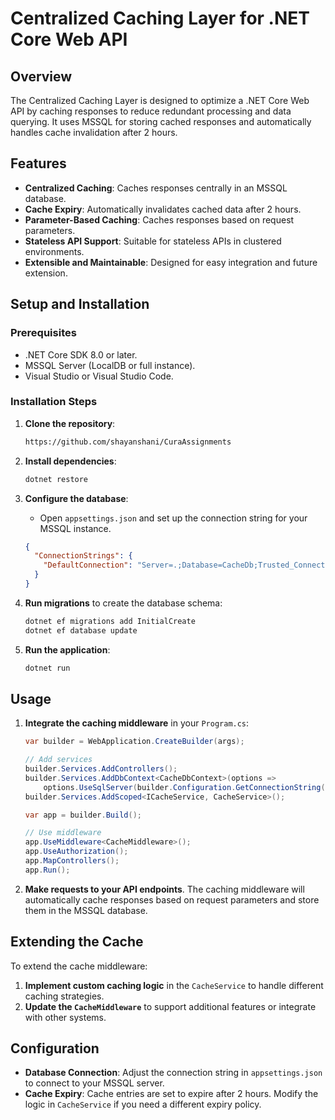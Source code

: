 # Centralized Caching Layer for .NET Core Web API

## Overview

The Centralized Caching Layer is designed to optimize a .NET Core Web API by caching responses to reduce redundant processing and data querying. It uses MSSQL for storing cached responses and automatically handles cache invalidation after 2 hours.

## Features

- **Centralized Caching**: Caches responses centrally in an MSSQL database.
- **Cache Expiry**: Automatically invalidates cached data after 2 hours.
- **Parameter-Based Caching**: Caches responses based on request parameters.
- **Stateless API Support**: Suitable for stateless APIs in clustered environments.
- **Extensible and Maintainable**: Designed for easy integration and future extension.

## Setup and Installation

### Prerequisites

- .NET Core SDK 8.0 or later.
- MSSQL Server (LocalDB or full instance).
- Visual Studio or Visual Studio Code.

### Installation Steps

1. **Clone the repository**:
    ```bash
    https://github.com/shayanshani/CuraAssignments
    ```

2. **Install dependencies**:
    ```bash
    dotnet restore
    ```

3. **Configure the database**:
    - Open `appsettings.json` and set up the connection string for your MSSQL instance.

    ```json
    {
      "ConnectionStrings": {
        "DefaultConnection": "Server=.;Database=CacheDb;Trusted_Connection=True;"
      }
    }
    ```

4. **Run migrations** to create the database schema:
    ```bash
    dotnet ef migrations add InitialCreate
    dotnet ef database update
    ```

5. **Run the application**:
    ```bash
    dotnet run
    ```

## Usage

1. **Integrate the caching middleware** in your `Program.cs`:
    ```csharp
    var builder = WebApplication.CreateBuilder(args);
    
    // Add services
    builder.Services.AddControllers();
    builder.Services.AddDbContext<CacheDbContext>(options =>
        options.UseSqlServer(builder.Configuration.GetConnectionString("DefaultConnection")));
    builder.Services.AddScoped<ICacheService, CacheService>();
    
    var app = builder.Build();
    
    // Use middleware
    app.UseMiddleware<CacheMiddleware>();
    app.UseAuthorization();
    app.MapControllers();
    app.Run();
    ```

2. **Make requests to your API endpoints**. The caching middleware will automatically cache responses based on request parameters and store them in the MSSQL database.

## Extending the Cache

To extend the cache middleware:

1. **Implement custom caching logic** in the `CacheService` to handle different caching strategies.
2. **Update the `CacheMiddleware`** to support additional features or integrate with other systems.

## Configuration

- **Database Connection**: Adjust the connection string in `appsettings.json` to connect to your MSSQL server.
- **Cache Expiry**: Cache entries are set to expire after 2 hours. Modify the logic in `CacheService` if you need a different expiry policy.
